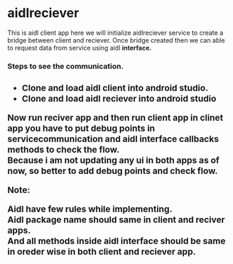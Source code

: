 # aidlreciever

<p>This is aidl client app here we will initialize aidlreciever service to  create a bridge between client and reciever.
Once  bridge created  then we can able to request data from service using aidl <b>interface<b>.<p>

<h3>Steps to see the communication.<h3>
 <ul>
  <li> Clone and load  aidl client into android studio.</li>
   <li> Clone and load  aidl reciever into android studio</li>
   
</ul>

<p>Now run reciver app and then run client app in clinet app you have to  put debug points in servicecommunication and aidl interface callbacks methods to check the flow.
  <br>Because i am not updating any ui in both apps as of now, so better to add debug points and check flow.
</p>

<b>Note:</b>
<p>Aidl have few rules while implementing.</br>
Aidl package name should same in client and reciver apps.</br>
And all methods inside aidl interface should be same in oreder wise in both client and reciever app.</p>
